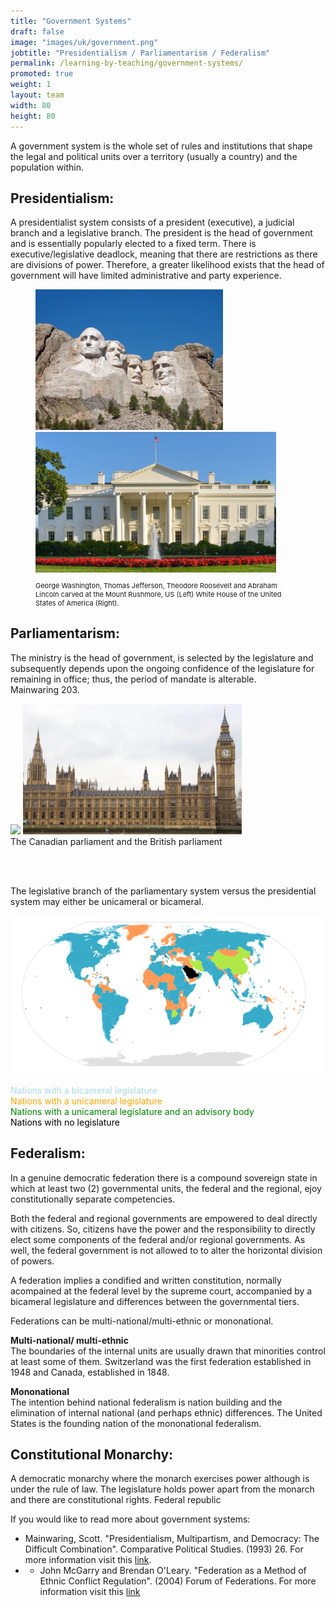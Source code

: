 ```yaml
---
title: "Government Systems"
draft: false
image: "images/uk/government.png"
jobtitle: "Presidentialism / Parliamentarism / Federalism"
permalink: /learning-by-teaching/government-systems/
promoted: true
weight: 1
layout: team
width: 80
height: 80
---
```


A government system is the whole set of rules and institutions that shape the legal and political units over a territory (usually a country) and the population within. 

## Presidentialism: 
A presidentialist system consists of a president (executive), a judicial branch and a legislative branch. The president is the head of government and is essentially popularly elected to a fixed term. There is executive/legislative deadlock, meaning that there are restrictions as there are divisions of power. Therefore, a greater likelihood exists that the head of government will have limited administrative and party experience. <br>
<figure>
<img src='/images/USA/mountrushmore.jpeg' width=300 aligned=left> 
<img src='/images/USA/whitehouse.jpeg' width=385 aligned=right> 
<figcaption> <p style="font-size:11px;"> George Washington, Thomas Jefferson, Theodore Roosevelt and Abraham Lincoln carved at the Mount Rushmore, US (Left) White House of the United States of America (Right).</p>
</figcaption>
</figure>


## Parliamentarism: 
The ministry is the head of government, is selected by the legislature and subsequently depends upon the ongoing confidence of the legislature for remaining in office; thus, the period of mandate is alterable. <br>
Mainwaring 203. 

<img src='/images/CA/parliament.jpeg' width=300 aligned=left> <img src='/images/uk/bigben.webp' width=350 aligned=right> <br>
The Canadian parliament and the British parliament

<br>
<br>

The legislative branch of the parliamentary system versus the presidential system may either be unicameral or bicameral. <br>

<img src='/images/USA/Unibicameral_Map.svg' width=500 aligned=right>

<span style="color:lightblue">  Nations with a bicameral legislature </span> <br>
<span style="color:orange">  Nations with a unicameral legislature </span> <br>
<span style="color:green">  Nations with a unicameral legislature and an advisory body </span> <br>
<span style="color:black">  Nations with no legislature </span> <br>

## Federalism:
In a genuine democratic federation there is a compound sovereign state in which at least two (2) governmental units, the federal and the regional, ejoy constitutionally separate competencies. 

Both the federal and regional governments are empowered to deal directly with citizens. So, citizens have the power and the responsibility to directly elect some components of the federal and/or regional governments. As well, the federal government is not allowed to to alter the horizontal division of powers. 


A federation implies a condified and written constitution, normally acompained at the federal level by the supreme court, accompanied by a bicameral legislature and differences between the governmental tiers. 

Federations can be multi-national/multi-ethnic or mononational.

**Multi-national/ multi-ethnic** <br>
The boundaries of the internal units are usually drawn that minorities control at least some of them. 
Switzerland was the first federation established in 1948 and Canada, established in 1848.

**Mononational** <br>
The intention behind national federalism is nation building and the elimination of internal national (and perhaps ethnic) differences. 
The United States is the founding nation of the mononational federalism. 


## Constitutional Monarchy: 
A democratic monarchy where the monarch exercises power although is under the rule of law. The legislature holds power apart from the monarch and there are constitutional rights. 
Federal republic


If you would like to read more about government systems:
- Mainwaring, Scott. "Presidentialism, Multipartism, and Democracy: The Difficult Combination". Comparative Political Studies. (1993) 26. For more information visit this [link](https://heinonline-org.ez.urosario.edu.co/HOL/Page?collection=journals&handle=hein.journals/compls26&id=193&men_tab=srchresults).
- - John McGarry and Brendan O'Leary. "Federation as a Method of Ethnic Conflict Regulation". (2004) Forum of Federations. For more information visit this [link](https://e-aulas.urosario.edu.co/pluginfile.php/2503990/mod_resource/content/1/McGearry%20and%20OLearry%20Power_sharing_democracy_federation_ethnic_conflict_regulation.pdf)